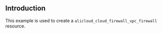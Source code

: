 ## Introduction

This example is used to create a `alicloud_cloud_firewall_vpc_firewall` resource.

<!-- BEGIN_TF_DOCS -->

<!-- END_TF_DOCS -->
